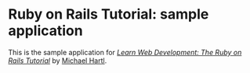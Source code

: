 # Ruby on Rails Tutorial: sample application

This is the sample application for
[*Learn Web Development: The Ruby on Rails
Tutorial*](http://www.railstutorial.org/)
by [Michael Hartl](http://www.michaelhartl.com/).
